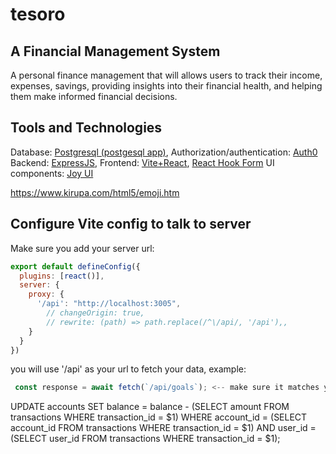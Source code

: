 # tesoro

## A Financial Management System

A personal finance management that will allows users to track their income, expenses, savings, providing insights into their financial health, and helping them make informed financial decisions.


## Tools and Technologies

Database: [Postgresql (postgesql app)](https://postgresapp.com/),
Authorization/authentication: [Auth0](https://auth0.com/?utm_content=usbranded-auth0-auth0homepage&utm_source=google&utm_campaign=amer_namer_can_all_ciam-all_dg-ao_auth0_display_google_static-image_retarget_SitewideRemarketing_utm2&utm_medium=cpc&utm_id=aNK4z000000UCTUGA4&gad_source=1&gclid=EAIaIQobChMI6su00OWChgMVARitBh3Oewg1EAAYASAAEgIWafD_BwE)
Backend: [ExpressJS](https://expressjs.com/en/starter/installing.html),
Frontend: [Vite+React](https://vitejs.dev/guide/), [React Hook Form](https://react-hook-form.com/get-started)
UI components: [Joy UI](https://mui.com/joy-ui/getting-started/installation/)

https://www.kirupa.com/html5/emoji.htm

## Configure Vite config to talk to server

Make sure you add your server url: 

```javascript
export default defineConfig({
  plugins: [react()],
  server: {
    proxy: {
      '/api': "http://localhost:3005",
        // changeOrigin: true,
        // rewrite: (path) => path.replace(/^\/api/, '/api'),,
    }
  }
})
```

you will use '/api' as your url to fetch your data, example:

```javascript
 const response = await fetch(`/api/goals`); <-- make sure it matches your server route
 ```





UPDATE accounts
SET balance = balance - (SELECT amount FROM transactions WHERE transaction_id = $1)
WHERE account_id = (SELECT account_id FROM transactions WHERE transaction_id = $1)
  AND user_id = (SELECT user_id FROM transactions WHERE transaction_id = $1);

